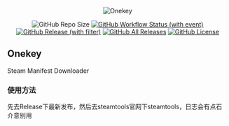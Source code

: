 <div align="center">

![Onekey](https://socialify.git.ci/ikunshare/Onekey/image?description=1&forks=1&issues=1&logo=https%3A%2F%2Fraw.githubusercontent.com%2FMeoProject%2Flx-music-api-server%2Fmain%2Ficon.png&owner=1&pulls=1&stargazers=1&theme=Auto)

![GitHub Repo Size](https://img.shields.io/github/repo-size/ikunshare/Onekey?style=for-the-badge)
[![GitHub Workflow Status (with event)](https://img.shields.io/github/actions/workflow/status/ikunshare/Onekey/build_beta.yml?style=for-the-badge)](https://github.com/ikunshare/Onekey/actions/workflows/build_beta.yml)
[![GitHub Release (with filter)](https://img.shields.io/github/v/release/ikunshare/Onekey?style=for-the-badge)](https://github.com/ikunshare/Onekey/releases/latest)
[![GitHub All Releases](https://img.shields.io/github/downloads/ikunshare/Onekey/total?style=for-the-badge&color=violet)](https://github.com/ikunshare/Onekey/releases)
[![GitHub License](https://img.shields.io/github/license/ikunshare/Onekey?style=for-the-badge)](https://github.com/ikunshare/Onekey/blob/main/LICENSE)

</div>


## Onekey
 Steam Manifest Downloader

### 使用方法
先去Release下最新发布，然后去steamtools官网下steamtools，日志会有点石介意别用

